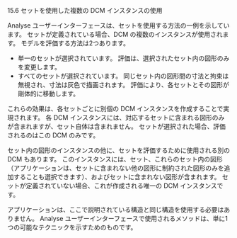15.6 セットを使用した複数の DCM インスタンスの使用

Analyse ユーザーインターフェースは、セットを使用する方法の一例を示しています。
セットが定義されている場合、DCM の複数のインスタンスが使用されます。
モデルを評価する方法は2つあります。

- 単一のセットが選択されています。
評価は、選択されたセット内の図形のみを変更します。
- すべてのセットが選択されています。
同じセット内の図形間の寸法と拘束は無視され、寸法は灰色で描画されます。
評価により、各セットとその図形が剛体的に移動します。

これらの効果は、各セットごとに別個の DCM インスタンスを作成することで実現されます。
各 DCM インスタンスには、対応するセットに含まれる図形のみが含まれますが、セット自体は含まれません。
セットが選択された場合、評価されるのはこの DCM のみです。

セット内の図形のインスタンスの他に、セットを評価するために使用される別の DCM もあります。
このインスタンスには、セット、これらのセット内の図形（アプリケーションは、セットに含まれない他の図形に制約された図形のみを追加することも選択できます）、およびセットに含まれない図形が含まれます。
セットが定義されていない場合、これが作成される唯一の DCM インスタンスです。

アプリケーションは、ここで説明されている構造と同じ構造を使用する必要はありません。
Analyse ユーザーインターフェースで使用されるメソッドは、単に1つの可能なテクニックを示すためのものです。

